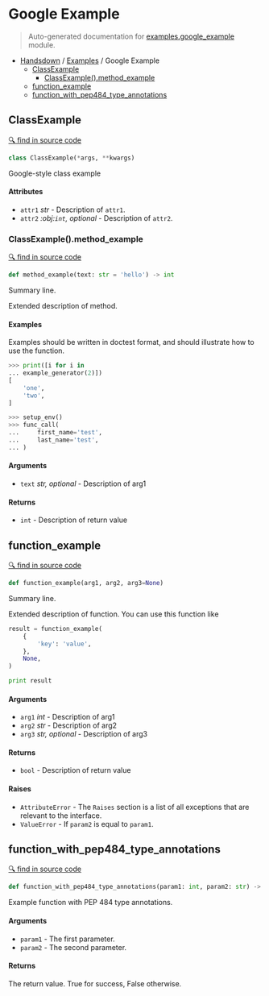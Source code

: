 # Google Example

> Auto-generated documentation for [examples.google_example](../examples/google_example.py) module.

- [Handsdown](./README.md#handsdown) / [Examples](./examples_index.md#examples) / Google Example
  - [ClassExample](#classexample)
    - [ClassExample().method_example](#classexamplemethod_example)
  - [function_example](#function_example)
  - [function_with_pep484_type_annotations](#function_with_pep484_type_annotations)

## ClassExample

[🔍 find in source code](../examples/google_example.py#L4)

```python
class ClassExample(*args, **kwargs)
```

Google-style class example

#### Attributes

- `attr1` *str* - Description of `attr1`.
- `attr2` *:obj:`int`, optional* - Description of `attr2`.

### ClassExample().method_example

[🔍 find in source code](../examples/google_example.py#L13)

```python
def method_example(text: str = 'hello') -> int
```

Summary line.

Extended description of method.

#### Examples

Examples should be written in doctest format, and should illustrate how
    to use the function.

```python
>>> print([i for i in
... example_generator(2)])
[
    'one',
    'two',
]
```

```python
>>> setup_env()
>>> func_call(
...     first_name='test',
...     last_name='test',
... )
```

#### Arguments

- `text` *str, optional* - Description of arg1

#### Returns

- `int` - Description of return value

## function_example

[🔍 find in source code](../examples/google_example.py#L45)

```python
def function_example(arg1, arg2, arg3=None)
```

Summary line.

Extended description of function.
You can use this function like

```python
result = function_example(
    {
        'key': 'value',
    },
    None,
)

print result
```

#### Arguments

- `arg1` *int* - Description of arg1
- `arg2` *str* - Description of arg2
- `arg3` *str, optional* - Description of arg3

#### Returns

- `bool` - Description of return value

#### Raises

- `AttributeError` - The ``Raises`` section is a list of all exceptions
    that are relevant to the interface.
- `ValueError` - If `param2` is equal to `param1`.

## function_with_pep484_type_annotations

[🔍 find in source code](../examples/google_example.py#L76)

```python
def function_with_pep484_type_annotations(param1: int, param2: str) -> bool
```

Example function with PEP 484 type annotations.

#### Arguments

- `param1` - The first parameter.
- `param2` - The second parameter.

#### Returns

The return value. True for success, False otherwise.
